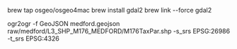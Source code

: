 brew tap osgeo/osgeo4mac
brew install gdal2
brew link --force gdal2

ogr2ogr -f GeoJSON medford.geojson raw/medford/L3_SHP_M176_MEDFORD/M176TaxPar.shp -s_srs EPSG:26986 -t_srs EPSG:4326
